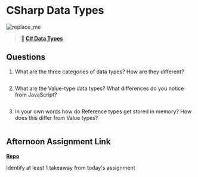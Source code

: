 # CSharp Data Types

![replace_me](https://codeworks.blob.core.windows.net/public/assets/img/illustrations/placeholder.svg)

> **📖 [C# Data Types](https://codeworksacademy.com/fs-student-guide/resources/wk10/01-CSharp-Generics)**

## Questions

1. What are the three categories of data types? How are they different?
```

```
2. What are the Value-type data types? What differences do you notice from JavaScript?
```

```
3. In your own words how do Reference types get stored in memory? How does this differ from Value types?
```

```

## Afternoon Assignment Link

**[Repo](https://github.com/coombsab/<ASSIGNMENT_REPO>)**

Identify at least 1 takeaway from today's assignment
```

```
